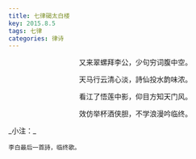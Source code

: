 ```yaml
---
title: 七律碣太白楼
key: 2015.8.5
tags: 七律
categories: 律诗
---
```


<p align="center">又来翠螺拜李公，少句穷词腹中空。
</p>
<p align="center">天马行云清心淡，詩仙投水韵味浓。
</p>
<p align="center">看江了悟莲中影，仰目方知天门风。
</p>
<p align="center">效仿举杯酒侠胆，不学浪漫吟临终。
</p>
_小注：_

```
李白最后一首詩，临终歌。
```